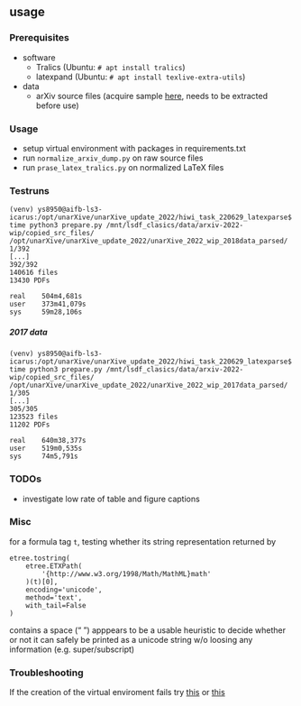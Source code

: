 ## usage

### Prerequisites
* software
    * Tralics (Ubuntu: `# apt install tralics`)
    * latexpand (Ubuntu: `# apt install texlive-extra-utils`)
* data
    * arXiv source files (acquire sample [here](https://bwsyncandshare.kit.edu/s/Yp9tE6YgitpXfQ8), needs to be extracted before use)

### Usage
* setup virtual environment with packages in requirements.txt
* run `normalize_arxiv_dump.py` on raw source files
* run `prase_latex_tralics.py` on normalized LaTeX files

### Testruns
```
(venv) ys8950@aifb-ls3-icarus:/opt/unarXive/unarXive_update_2022/hiwi_task_220629_latexparse$ time python3 prepare.py /mnt/lsdf_clasics/data/arxiv-2022-wip/copied_src_files/ /opt/unarXive/unarXive_update_2022/unarXive_2022_wip_2018data_parsed/
1/392
[...]
392/392
140616 files
13430 PDFs

real    504m4,681s
user    373m41,079s
sys     59m28,106s
```


##### 2017 data
```
(venv) ys8950@aifb-ls3-icarus:/opt/unarXive/unarXive_update_2022/hiwi_task_220629_latexparse$ time python3 prepare.py /mnt/lsdf_clasics/data/arxiv-2022-wip/copied_src_files/ /opt/unarXive/unarXive_update_2022/unarXive_2022_wip_2017data_parsed/
1/305
[...]
305/305
123523 files
11202 PDFs

real    640m38,377s
user    519m0,535s
sys     74m5,791s
```

### TODOs
* investigate low rate of table and figure captions

### Misc
for a formula tag `t`, testing whether its string representation returned by
```
etree.tostring(
    etree.ETXPath(
        '{http://www.w3.org/1998/Math/MathML}math'
    )(t)[0],
    encoding='unicode',
    method='text',
    with_tail=False
)
```
contains a space (“ ”) apppears to be a usable heuristic to decide whether or not it can safely be printed as a unicode string w/o loosing any information (e.g. super/subscript)

### Troubleshooting
If the creation of the virtual enviroment fails try [this](https://stackoverflow.com/questions/5178416/libxml-install-error-using-pip)
or [this](https://stackoverflow.com/questions/22938679/error-trying-to-install-postgres-for-python-psycopg2)
